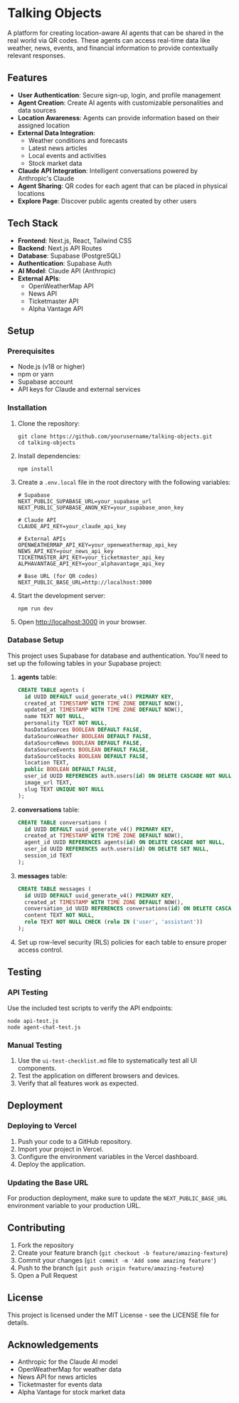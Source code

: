 # Talking Objects

A platform for creating location-aware AI agents that can be shared in the real world via QR codes. These agents can access real-time data like weather, news, events, and financial information to provide contextually relevant responses.

## Features

- **User Authentication**: Secure sign-up, login, and profile management
- **Agent Creation**: Create AI agents with customizable personalities and data sources
- **Location Awareness**: Agents can provide information based on their assigned location
- **External Data Integration**:
  - Weather conditions and forecasts
  - Latest news articles
  - Local events and activities
  - Stock market data
- **Claude API Integration**: Intelligent conversations powered by Anthropic's Claude
- **Agent Sharing**: QR codes for each agent that can be placed in physical locations
- **Explore Page**: Discover public agents created by other users

## Tech Stack

- **Frontend**: Next.js, React, Tailwind CSS
- **Backend**: Next.js API Routes
- **Database**: Supabase (PostgreSQL)
- **Authentication**: Supabase Auth
- **AI Model**: Claude API (Anthropic)
- **External APIs**:
  - OpenWeatherMap API
  - News API
  - Ticketmaster API
  - Alpha Vantage API

## Setup

### Prerequisites

- Node.js (v18 or higher)
- npm or yarn
- Supabase account
- API keys for Claude and external services

### Installation

1. Clone the repository:
   ```
   git clone https://github.com/yourusername/talking-objects.git
   cd talking-objects
   ```

2. Install dependencies:
   ```
   npm install
   ```

3. Create a `.env.local` file in the root directory with the following variables:
   ```
   # Supabase
   NEXT_PUBLIC_SUPABASE_URL=your_supabase_url
   NEXT_PUBLIC_SUPABASE_ANON_KEY=your_supabase_anon_key
   
   # Claude API
   CLAUDE_API_KEY=your_claude_api_key
   
   # External APIs
   OPENWEATHERMAP_API_KEY=your_openweathermap_api_key
   NEWS_API_KEY=your_news_api_key
   TICKETMASTER_API_KEY=your_ticketmaster_api_key
   ALPHAVANTAGE_API_KEY=your_alphavantage_api_key
   
   # Base URL (for QR codes)
   NEXT_PUBLIC_BASE_URL=http://localhost:3000
   ```

4. Start the development server:
   ```
   npm run dev
   ```

5. Open [http://localhost:3000](http://localhost:3000) in your browser.

### Database Setup

This project uses Supabase for database and authentication. You'll need to set up the following tables in your Supabase project:

1. **agents** table:
   ```sql
   CREATE TABLE agents (
     id UUID DEFAULT uuid_generate_v4() PRIMARY KEY,
     created_at TIMESTAMP WITH TIME ZONE DEFAULT NOW(),
     updated_at TIMESTAMP WITH TIME ZONE DEFAULT NOW(),
     name TEXT NOT NULL,
     personality TEXT NOT NULL,
     hasDataSources BOOLEAN DEFAULT FALSE,
     dataSourceWeather BOOLEAN DEFAULT FALSE,
     dataSourceNews BOOLEAN DEFAULT FALSE,
     dataSourceEvents BOOLEAN DEFAULT FALSE,
     dataSourceStocks BOOLEAN DEFAULT FALSE,
     location TEXT,
     public BOOLEAN DEFAULT FALSE,
     user_id UUID REFERENCES auth.users(id) ON DELETE CASCADE NOT NULL,
     image_url TEXT,
     slug TEXT UNIQUE NOT NULL
   );
   ```

2. **conversations** table:
   ```sql
   CREATE TABLE conversations (
     id UUID DEFAULT uuid_generate_v4() PRIMARY KEY,
     created_at TIMESTAMP WITH TIME ZONE DEFAULT NOW(),
     agent_id UUID REFERENCES agents(id) ON DELETE CASCADE NOT NULL,
     user_id UUID REFERENCES auth.users(id) ON DELETE SET NULL,
     session_id TEXT
   );
   ```

3. **messages** table:
   ```sql
   CREATE TABLE messages (
     id UUID DEFAULT uuid_generate_v4() PRIMARY KEY,
     created_at TIMESTAMP WITH TIME ZONE DEFAULT NOW(),
     conversation_id UUID REFERENCES conversations(id) ON DELETE CASCADE NOT NULL,
     content TEXT NOT NULL,
     role TEXT NOT NULL CHECK (role IN ('user', 'assistant'))
   );
   ```

4. Set up row-level security (RLS) policies for each table to ensure proper access control.

## Testing

### API Testing

Use the included test scripts to verify the API endpoints:

```
node api-test.js
node agent-chat-test.js
```

### Manual Testing

1. Use the `ui-test-checklist.md` file to systematically test all UI components.
2. Test the application on different browsers and devices.
3. Verify that all features work as expected.

## Deployment

### Deploying to Vercel

1. Push your code to a GitHub repository.
2. Import your project in Vercel.
3. Configure the environment variables in the Vercel dashboard.
4. Deploy the application.

### Updating the Base URL

For production deployment, make sure to update the `NEXT_PUBLIC_BASE_URL` environment variable to your production URL.

## Contributing

1. Fork the repository
2. Create your feature branch (`git checkout -b feature/amazing-feature`)
3. Commit your changes (`git commit -m 'Add some amazing feature'`)
4. Push to the branch (`git push origin feature/amazing-feature`)
5. Open a Pull Request

## License

This project is licensed under the MIT License - see the LICENSE file for details.

## Acknowledgements

- Anthropic for the Claude AI model
- OpenWeatherMap for weather data
- News API for news articles
- Ticketmaster for events data
- Alpha Vantage for stock market data
